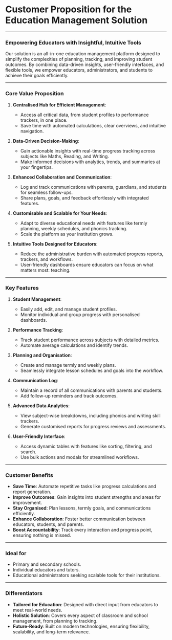# Customer Proposition for the Education Management Solution

---

### **Empowering Educators with Insightful, Intuitive Tools**

Our solution is an all-in-one education management platform designed to simplify the complexities of planning, tracking, and improving student outcomes. By combining data-driven insights, user-friendly interfaces, and flexible tools, we empower educators, administrators, and students to achieve their goals efficiently.

---

### **Core Value Proposition**

1. **Centralised Hub for Efficient Management**:
   - Access all critical data, from student profiles to performance trackers, in one place.
   - Save time with automated calculations, clear overviews, and intuitive navigation.

2. **Data-Driven Decision-Making**:
   - Gain actionable insights with real-time progress tracking across subjects like Maths, Reading, and Writing.
   - Make informed decisions with analytics, trends, and summaries at your fingertips.

3. **Enhanced Collaboration and Communication**:
   - Log and track communications with parents, guardians, and students for seamless follow-ups.
   - Share plans, goals, and feedback effortlessly with integrated features.

4. **Customisable and Scalable for Your Needs**:
   - Adapt to diverse educational needs with features like termly planning, weekly schedules, and phonics tracking.
   - Scale the platform as your institution grows.

5. **Intuitive Tools Designed for Educators**:
   - Reduce the administrative burden with automated progress reports, trackers, and workflows.
   - User-friendly dashboards ensure educators can focus on what matters most: teaching.

---

### **Key Features**

1. **Student Management**:
   - Easily add, edit, and manage student profiles.
   - Monitor individual and group progress with personalised dashboards.

2. **Performance Tracking**:
   - Track student performance across subjects with detailed metrics.
   - Automate average calculations and identify trends.

3. **Planning and Organisation**:
   - Create and manage termly and weekly plans.
   - Seamlessly integrate lesson schedules and goals into the workflow.

4. **Communication Log**:
   - Maintain a record of all communications with parents and students.
   - Add follow-up reminders and track outcomes.

5. **Advanced Data Analytics**:
   - View subject-wise breakdowns, including phonics and writing skill trackers.
   - Generate customised reports for progress reviews and assessments.

6. **User-Friendly Interface**:
   - Access dynamic tables with features like sorting, filtering, and search.
   - Use bulk actions and modals for streamlined workflows.

---

### **Customer Benefits**

- **Save Time**: Automate repetitive tasks like progress calculations and report generation.
- **Improve Outcomes**: Gain insights into student strengths and areas for improvement.
- **Stay Organised**: Plan lessons, termly goals, and communications efficiently.
- **Enhance Collaboration**: Foster better communication between educators, students, and parents.
- **Boost Accountability**: Track every interaction and progress point, ensuring nothing is missed.

---

### **Ideal for**

- Primary and secondary schools.
- Individual educators and tutors.
- Educational administrators seeking scalable tools for their institutions.

---

### **Differentiators**

- **Tailored for Education**: Designed with direct input from educators to meet real-world needs.
- **Holistic Solution**: Covers every aspect of classroom and school management, from planning to tracking.
- **Future-Ready**: Built on modern technologies, ensuring flexibility, scalability, and long-term relevance.
